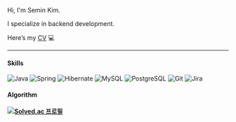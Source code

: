 <!-- #### About Me 
[![Notion Portfolio](https://img.shields.io/badge/Portfolio-Notion-e2e1d4?style=flat-square&logo=notion&logoColor=white)](https://discreet-antler-e8e.notion.site/5fb40d87757b41a6aba3797a20c46f30)
-->

Hi, I'm Semin Kim. 

I specialize in backend development.

Here’s my [CV](https://my.surfit.io/w/1574072383) 💻

---

#### Skills
<p align="left">
    <img src="https://img.shields.io/badge/Java-007396?style=flat-square&logo=java&logoColor=white" alt="Java"/>
    <img src="https://img.shields.io/badge/Spring-6DB33F?style=flat-square&logo=spring&logoColor=white" alt="Spring"/>
    <img src="https://img.shields.io/badge/Hibernate-59666C?style=flat-square&logo=hibernate&logoColor=white" alt="Hibernate"/>
    <img src="https://img.shields.io/badge/MySQL-4479A1?style=flat-square&logo=mysql&logoColor=white" alt="MySQL"/>
    <img src="https://img.shields.io/badge/PostgreSQL-4169E1?style=flat-square&logo=postgresql&logoColor=white" alt="PostgreSQL"/>
    <img src="https://img.shields.io/badge/Git-F05032?style=flat-square&logo=git&logoColor=white" alt="Git"/>
    <img src="https://img.shields.io/badge/Jira-0052CC?style=flat-square&logo=jira&logoColor=white" alt="Jira"/>
</p>


#### Algorithm
#### [![Solved.ac 프로필](http://mazassumnida.wtf/api/mini/generate_badge?boj=2007ksm)](https://solved.ac/2007ksm)

